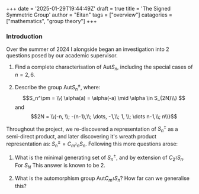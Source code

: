 +++
date = '2025-01-29T19:44:49Z'
draft = true
title = 'The Signed Symmetric Group'
author = "Eitan"
tags = ["overview"]
catagories = ["mathematics", "group theory"]
+++


### Introduction

Over the summer of 2024 I alongside  began an investigation into 2 questions posed by our academic supervisor.

1. Find a complete characterisation of $\mathrm{Aut}S_n$, including the special cases of $n = 2,6$.

2. Describe the group $\mathrm{Aut}S_n^{\pm}$, where: 
$$S_n^\pm = \\{ \alpha(a) = \alpha(-a) \mid \alpha \in S_{2N}\\} $$
and
$$2N = \\{-n, \\; -(n-1),\\; \dots, -1,\\; 1, \\; \dots n-1,\\; n\\}$$

Throughout the project, we re-discovered a representation of $S_n^\pm$ as a semi-direct product, and later discovering it's wreath product representation as: $S_n^\pm = C_m \wr_n S_n$. Following this more questions arose: 

1. What is the minimal generating set of $S_n^\pm$, and by extension of $C_2 \wr S_n$. For $S_N$ This answer is known to be $2$.

2. What is the automorphism group $\mathrm{Aut}C_m \wr S_n$? How far can we generalise this?



